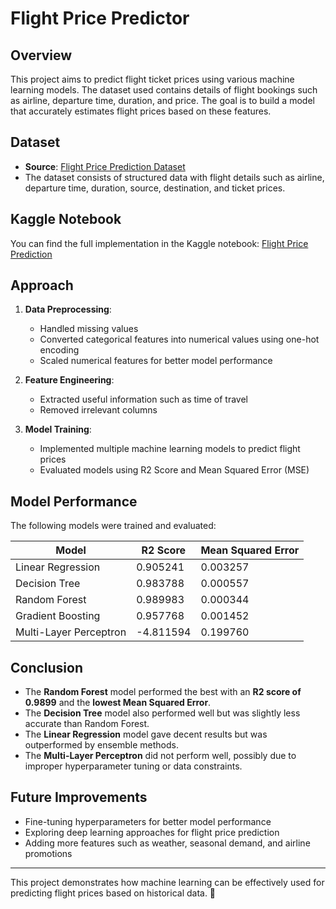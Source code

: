 # Flight Price Predictor

## Overview
This project aims to predict flight ticket prices using various machine learning models. The dataset used contains details of flight bookings such as airline, departure time, duration, and price. The goal is to build a model that accurately estimates flight prices based on these features.

## Dataset
- **Source**: [Flight Price Prediction Dataset](https://www.kaggle.com/datasets/shubhambathwal/flight-price-prediction?select=Clean_Dataset.csv)
- The dataset consists of structured data with flight details such as airline, departure time, duration, source, destination, and ticket prices.

## Kaggle Notebook
You can find the full implementation in the Kaggle notebook: [Flight Price Prediction](https://www.kaggle.com/code/jayantkathuria/flight-price-prediction)

## Approach
1. **Data Preprocessing**:
   - Handled missing values
   - Converted categorical features into numerical values using one-hot encoding
   - Scaled numerical features for better model performance

2. **Feature Engineering**:
   - Extracted useful information such as time of travel
   - Removed irrelevant columns

3. **Model Training**:
   - Implemented multiple machine learning models to predict flight prices
   - Evaluated models using R2 Score and Mean Squared Error (MSE)

## Model Performance
The following models were trained and evaluated:

| Model                   | R2 Score | Mean Squared Error |
|-------------------------|----------|--------------------|
| Linear Regression      | 0.905241  | 0.003257          |
| Decision Tree          | 0.983788  | 0.000557          |
| Random Forest         | 0.989983  | 0.000344          |
| Gradient Boosting     | 0.957768  | 0.001452          |
| Multi-Layer Perceptron | -4.811594 | 0.199760          |

## Conclusion
- The **Random Forest** model performed the best with an **R2 score of 0.9899** and the **lowest Mean Squared Error**.
- The **Decision Tree** model also performed well but was slightly less accurate than Random Forest.
- The **Linear Regression** model gave decent results but was outperformed by ensemble methods.
- The **Multi-Layer Perceptron** did not perform well, possibly due to improper hyperparameter tuning or data constraints.

## Future Improvements
- Fine-tuning hyperparameters for better model performance
- Exploring deep learning approaches for flight price prediction
- Adding more features such as weather, seasonal demand, and airline promotions

---

This project demonstrates how machine learning can be effectively used for predicting flight prices based on historical data. 🚀

